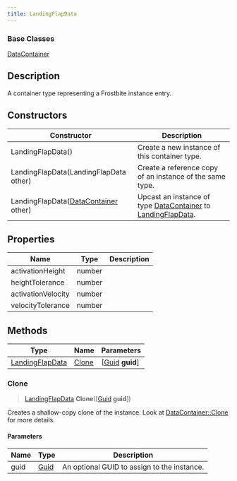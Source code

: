 ```yaml
---
title: LandingFlapData
---
```

### Base Classes

[DataContainer](/vext/ref/shared/class/datacontainer)

## Description

A container type representing a Frostbite instance entry.

## Constructors

| Constructor                                                                | Description                                                                                                           |
| -------------------------------------------------------------------------- | --------------------------------------------------------------------------------------------------------------------- |
| LandingFlapData()                                                          | Create a new instance of this container type.                                                                         |
| LandingFlapData(LandingFlapData other)                                     | Create a reference copy of an instance of the same type.                                                              |
| LandingFlapData([DataContainer](/vext/ref/shared/class/datacontainer) other) | Upcast an instance of type [DataContainer](/vext/ref/shared/class/datacontainer) to [LandingFlapData](/vext/ref/fb/landingflapdata/). |

## Properties

| Name               | Type   | Description |
| ------------------ | ------ | ----------- |
| activationHeight   | number |             |
| heightTolerance    | number |             |
| activationVelocity | number |             |
| velocityTolerance  | number |             |

## Methods

| Type                               | Name            | Parameters                                     |
| ---------------------------------- | --------------- | ---------------------------------------------- |
| [LandingFlapData](/vext/ref/fb/landingflapdata/) | [Clone](#clone) | \[[Guid](/vext/ref/shared/class/guid) **guid**\] |

### Clone

> [LandingFlapData](/vext/ref/fb/landingflapdata/) **Clone**(\[[Guid](/vext/ref/shared/class/guid) **guid**\])

Creates a shallow-copy clone of the instance. Look at [DataContainer::Clone](/vext/ref/shared/class/datacontainer#clone) for more details.

#### Parameters

| Name | Type         | Description                                 |
| ---- | ------------ | ------------------------------------------- |
| guid | [Guid](/vext/ref/shared/class/guid/) | An optional GUID to assign to the instance. |
